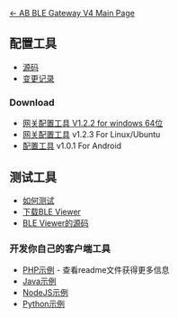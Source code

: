 [← AB BLE Gateway V4 Main Page](AB_BLE_Gateway_V4.md)

## 配置工具

* [源码](https://github.com/AprilBrother/gw4-config-tool)
* [变更记录](https://github.com/AprilBrother/gw4-config-tool/wiki/ChangeLog)

### Download

- [网关配置工具 V1.2.2 for windows 64位][config-tool-link]
- [网关配置工具](https://i1.aprbrother.com/gw-config-tool-1.2.3_amd64.deb.zip) v1.2.3 For Linux/Ubuntu
- [配置工具](https://i1.aprbrother.com/gw-config-tool-v1.0.1.apk) v1.0.1 For Android

## 测试工具

- [如何测试](Quick_Start_For_AB_BLE_Gateway_V4.md#How_To_Test)
- [下载BLE Viewer](https://i1.aprbrother.com/ble-viewer-setup-1.0.2.zip)
- [BLE Viewer的源码](https://github.com/AprilBrother/ble-viewer)

### 开发你自己的客户端工具

* [PHP示例](https://github.com/AprilBrother/ab-ble-gateway-sdk-php) - 查看readme文件获得更多信息
* [Java示例](https://github.com/AprilBrother/ab-ble-gateway-sdk/tree/master/gateway-v4/examples/java)
* [NodeJS示例](https://github.com/AprilBrother/ab-ble-gateway-sdk/tree/master/gateway-v4/examples/nodejs)
* [Python示例](https://github.com/AprilBrother/ab-ble-gateway-sdk/tree/master/gateway-v4/examples/python)

[config-tool-link]: https://i1.aprbrother.com/gw4-config-tool-v1.2.2.zip "Gateway Configure Tool"
